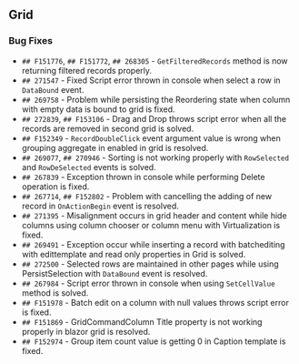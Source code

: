 ##  Grid

###    Bug Fixes

- `## F151776`, `## F151772`, `## 268305` - `GetFilteredRecords` method is now returning filtered records properly.
- `## 271547` - Fixed Script error thrown in console when select a row in `DataBound` event.
- `## 269758` - Problem while persisting the Reordering state when column with empty data is bound to grid is fixed.
- `## 272839`, `## F153106` - Drag and Drop throws script error when all the records are removed in second grid is solved.
- `## F152349` - `RecordDoubleClick` event argument value is wrong when grouping aggregate in enabled in grid is resolved.
- `## 269077`, `## 270946` - Sorting is not working properly with `RowSelected` and `RowDeSelected` events is solved.
- `## 267839` - Exception thrown in console while performing Delete operation is fixed.
- `## 267714`, `## F152802` - Problem with cancelling the adding of new record in `OnActionBegin` event is resolved.
- `## 271395` - Misalignment occurs in grid header and content while hide columns using column chooser or column menu with Virtualization is fixed.
- `## 269491` - Exception occur while inserting a record with batchediting with edittemplate and read only properties in Grid is solved.
- `## 272500` - Selected rows are maintained in other pages while using PersistSelection with `DataBound` event is resolved.
- `## 267984` - Script error thrown in console when using `SetCellValue` method is solved.
- `## F151978` - Batch edit on a column with null values throws script error is fixed.
- `## F151869` - GridCommandColumn Title property is not working properly in blazor grid is resolved.
- `## F152974` - Group item count value is getting 0 in Caption template is fixed.
